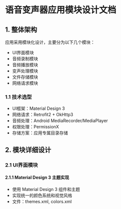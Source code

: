 # 语音变声器应用模块设计文档

## 1. 整体架构

应用采用模块化设计，主要分为以下几个模块：
- UI界面模块
- 音频录制模块
- 音频播放模块
- 变声处理模块
- 文件存储模块
- 网络请求模块

### 1.1 技术选型
- UI框架：Material Design 3
- 网络请求：Retrofit2 + OkHttp3
- 音频处理：Android MediaRecorder/MediaPlayer
- 权限处理：PermissionX
- 存储方案：应用专属目录存储

## 2. 模块详细设计

### 2.1 UI界面模块

#### 2.1.1 Material Design 3 主题实现
- 使用 Material Design 3 组件和主题
- 实现统一的颜色系统和视觉风格
- 文件：themes.xml, colors.xml 